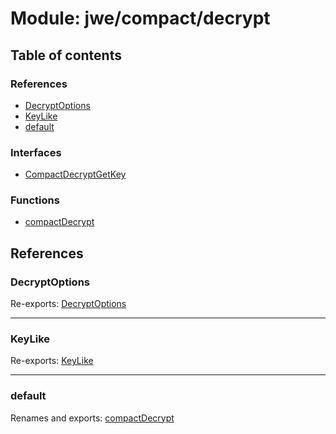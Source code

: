 # Module: jwe/compact/decrypt

## Table of contents

### References

- [DecryptOptions](jwe_compact_decrypt.md#decryptoptions)
- [KeyLike](jwe_compact_decrypt.md#keylike)
- [default](jwe_compact_decrypt.md#default)

### Interfaces

- [CompactDecryptGetKey](../interfaces/jwe_compact_decrypt.compactdecryptgetkey.md)

### Functions

- [compactDecrypt](../functions/jwe_compact_decrypt.compactdecrypt.md)

## References

### DecryptOptions

Re-exports: [DecryptOptions](../interfaces/types.decryptoptions.md)

___

### KeyLike

Re-exports: [KeyLike](../types/types.keylike.md)

___

### default

Renames and exports: [compactDecrypt](../functions/jwe_compact_decrypt.compactdecrypt.md)
